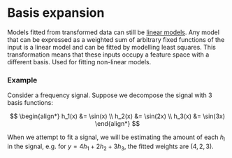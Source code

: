 # Basis expansion

Models fitted from transformed data can still be [linear models](2022101114).
Any model that can be expressed as a weighted sum of arbitrary fixed functions
of the input is a linear model and can be fitted by modelling least squares.
This transformation means that these inputs occupy a feature space with a
different basis. Used for fitting non-linear models.

### Example

Consider a frequency signal. Suppose we decompose the signal with 3 basis
functions:

$$
\begin{align*}
  h_1(x) &= \sin(x) \\
  h_2(x) &= \sin(2x) \\
  h_3(x) &= \sin(3x)
\end{align*}
$$

When we attempt to fit a signal, we will be estimating the amount of each $h_i$
in the signal, e.g. for $y = 4h_1 + 2h_2 + 3h_3$, the fitted weights are 
$\left( 4, 2, 3 \right)$.
